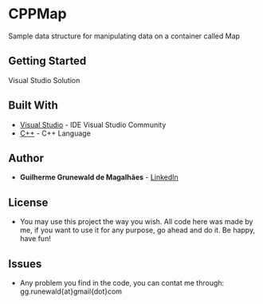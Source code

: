 # CPPMap

Sample data structure for manipulating data on a container called Map

## Getting Started

Visual Studio Solution 

## Built With

* [Visual Studio](https://www.visualstudio.com/) - IDE Visual Studio Community
* [C++](http://en.cppreference.com/w/) - C++ Language

## Author

* **Guilherme Grunewald de Magalhães** - [LinkedIn](https://www.linkedin.com/in/guilhermemglhs/)

## License

* You may use this project the way you wish. All code here was made by me, if you want to use it for any purpose, go ahead and do it. Be happy, have fun! 

## Issues

* Any problem you find in the code, you can contat me through: gg.runewald{at}gmail{dot}com
